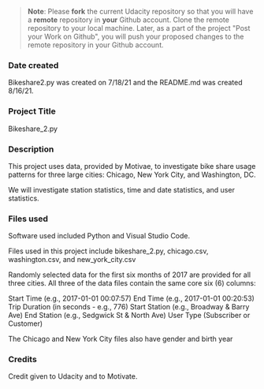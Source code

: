 >**Note**: Please **fork** the current Udacity repository so that you will have a **remote** repository in **your** Github account. Clone the remote repository to your local machine. Later, as a part of the project "Post your Work on Github", you will push your proposed changes to the remote repository in your Github account.

### Date created
Bikeshare2.py was created on 7/18/21 and the README.md was created 8/16/21.

### Project Title
Bikeshare_2.py

### Description
This project uses data, provided by Motivae, to investigate bike share usage patterns for three large cities: Chicago, New York City, and Washington, DC.

We will investigate station statistics, time and date statistics, and user statistics.
### Files used
Software used included Python and Visual Studio Code.

Files used in this project include bikeshare_2.py, chicago.csv, washington.csv, and new_york_city.csv

Randomly selected data for the first six months of 2017 are provided for all three cities. All three of the data files contain the same core six (6) columns:

Start Time (e.g., 2017-01-01 00:07:57)
End Time (e.g., 2017-01-01 00:20:53)
Trip Duration (in seconds - e.g., 776)
Start Station (e.g., Broadway & Barry Ave)
End Station (e.g., Sedgwick St & North Ave)
User Type (Subscriber or Customer)

The Chicago and New York City files also have gender and birth year

### Credits
Credit given to Udacity and to Motivate.

